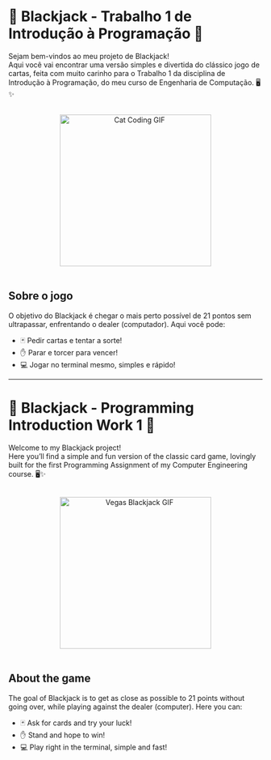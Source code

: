# 🎲 Blackjack - Trabalho 1 de Introdução à Programação 💖

Sejam bem-vindos ao meu projeto de Blackjack!  
Aqui você vai encontrar uma versão simples e divertida do clássico jogo de cartas, feita com muito carinho para o Trabalho 1 da disciplina de Introdução à Programação, do meu curso de Engenharia de Computação. 🖥️✨

<br>

<div align="center">
  <img src="https://media1.tenor.com/m/qb36GNMGgX0AAAAC/cat-computer.gif" width="300" alt="Cat Coding GIF">
</div>

<br>

## Sobre o jogo

O objetivo do Blackjack é chegar o mais perto possível de 21 pontos sem ultrapassar, enfrentando o dealer (computador). Aqui você pode:

- 🃏 Pedir cartas e tentar a sorte!  
- ✋ Parar e torcer para vencer!  
- 💻 Jogar no terminal mesmo, simples e rápido!

---

# 🎲 Blackjack - Programming Introduction Work 1 💖

Welcome to my Blackjack project!  
Here you’ll find a simple and fun version of the classic card game, lovingly built for the first Programming Assignment of my Computer Engineering course. 🖥️✨

<br>

<div align="center">
  <img src="https://media1.tenor.com/m/vbUWNqcruAsAAAAd/vegas-hangover-movie.gif" width="300" alt="Vegas Blackjack GIF">
</div>

<br>

## About the game

The goal of Blackjack is to get as close as possible to 21 points without going over, while playing against the dealer (computer). Here you can:

- 🃏 Ask for cards and try your luck!  
- ✋ Stand and hope to win!  
- 💻 Play right in the terminal, simple and fast!

